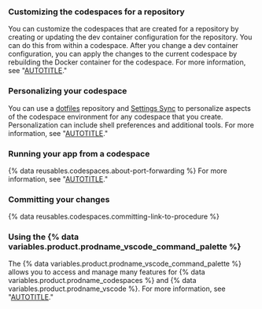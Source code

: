 ### Customizing the codespaces for a repository

You can customize the codespaces that are created for a repository by creating or updating the dev container configuration for the repository. You can do this from within a codespace. After you change a dev container configuration, you can apply the changes to the current codespace by rebuilding the Docker container for the codespace. For more information, see "[AUTOTITLE](/codespaces/setting-up-your-project-for-codespaces/adding-a-dev-container-configuration/introduction-to-dev-containers)."

### Personalizing your codespace

You can use a [dotfiles](https://dotfiles.github.io/tutorials/) repository and [Settings Sync](https://code.visualstudio.com/docs/editor/settings-sync) to personalize aspects of the codespace environment for any codespace that you create. Personalization can include shell preferences and additional tools. For more information, see "[AUTOTITLE](/codespaces/customizing-your-codespace/personalizing-github-codespaces-for-your-account)."

### Running your app from a codespace

{% data reusables.codespaces.about-port-forwarding %} For more information, see "[AUTOTITLE](/codespaces/developing-in-codespaces/forwarding-ports-in-your-codespace)."

### Committing your changes

{% data reusables.codespaces.committing-link-to-procedure %}

### Using the {% data variables.product.prodname_vscode_command_palette %}

The {% data variables.product.prodname_vscode_command_palette %} allows you to access and manage many features for {% data variables.product.prodname_codespaces %} and {% data variables.product.prodname_vscode %}. For more information, see "[AUTOTITLE](/codespaces/codespaces-reference/using-the-vs-code-command-palette-in-codespaces)."
